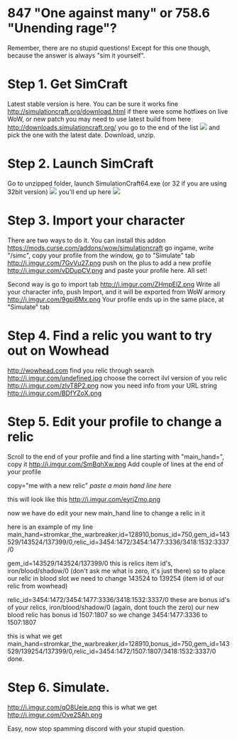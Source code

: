 # 847 "One against many" or 758.6 "Unending rage"?

Remember, there are no stupid questions!
Except for this one though, because the answer is always "sim it yourself".

# Step 1. Get SimCraft

Latest stable version is here. You can be sure it works fine
http://simulationcraft.org/download.html
if there were some hotfixes on live WoW, or new patch you may need to use latest build from here
http://downloads.simulationcraft.org/
you go to the end of the list
![](http://i.imgur.com/i795Hys.png)
and pick the one with the latest date. Download, unzip.

# Step 2. Launch SimCraft

Go to unzipped folder, launch SimulationCraft64.exe (or 32 if you are using 32bit version)
![](http://i.imgur.com/nGq8XnN.png)
you'll end up here
![](http://i.imgur.com/undefined.jpg)

# Step 3. Import your character

There are two ways to do it. You can install this addon
https://mods.curse.com/addons/wow/simulationcraft
go ingame, write "/simc", copy your profile from the window, go to "Simulate" tab
http://i.imgur.com/7GvVu27.png
push on the plus to add a new profile
http://i.imgur.com/vDDupCV.png
and paste your profile here. All set!

Second way is go to import tab
http://i.imgur.com/ZHmpElZ.png
Write all your character info, push Import, and it will be exported from WoW armory
http://i.imgur.com/9gpi6Mx.png
Your profile ends up in the same place, at "Simulate" tab

# Step 4. Find a relic you want to try out on Wowhead
http://wowhead.com
find you relic through search
http://i.imgur.com/undefined.jpg
choose the correct ilvl version of you relic
http://i.imgur.com/zlvT8P2.png
now you need info from your URL string
http://i.imgur.com/BDfYZoX.png

# Step 5. Edit your profile to change a relic

Scroll to the end of your profile and find a line starting with "main_hand=", copy it
http://i.imgur.com/SmBqhXw.png
Add couple of lines at the end of your profile

copy="me with a new relic"
_paste a main hand line here_

this will look like this
http://i.imgur.com/eyrjZmo.png

now we have do edit your new main_hand line to change a relic in it

here is an example of my line
main_hand=stromkar_the_warbreaker,id=128910,bonus_id=750,gem_id=143529/143524/137399/0,relic_id=3454:1472/3454:1477:3336/3418:1532:3337/0

gem_id=143529/143524/137399/0
this is relics item id's, iron/blood/shadow/0 (don't ask me what is zero, it's just there)
so to place our relic in blood slot we need to change 143524 to 139254 (item id of our relic from wowhead)

relic_id=3454:1472/3454:1477:3336/3418:1532:3337/0
these are bonus id's of your relics, iron/blood/shadow/0 (again, dont touch the zero)
our new blood relic has bonus id 1507:1807 so we change 3454:1477:3336 to 1507:1807

this is what we get
main_hand=stromkar_the_warbreaker,id=128910,bonus_id=750,gem_id=143529/139254/137399/0,relic_id=3454:1472/1507:1807/3418:1532:3337/0
done.

# Step 6. Simulate.
http://i.imgur.com/qO8Ueje.png
this is what we get
http://i.imgur.com/Ove2SAh.png

Easy, now stop spamming discord with your stupid question.

